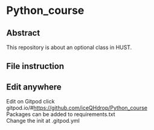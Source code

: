 # Python_course
## Abstract
This repository is about an optional class in HUST.
## File instruction
## Edit anywhere
Edit on Gitpod click gitpod.io/#https://github.com/iceQHdrop/Python_course<br>Packages can be added to requirements.txt<br>Change the init at .gitpod.yml
